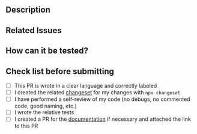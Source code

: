 ## Description

## Related Issues

## How can it be tested?

## Check list before submitting

- [ ] This PR is wrote in a clear language and correctly labeled
- [ ] I created the related [changeset](https://github.com/changesets/changesets) for my changes with `npx changeset`
- [ ] I have performed a self-review of my code (no debugs, no commented code, good naming, etc.)
- [ ] I wrote the relative tests
- [ ] I created a PR for the [documentation](https://github.com/mnfst/docs) if necessary and attached the link to this PR
